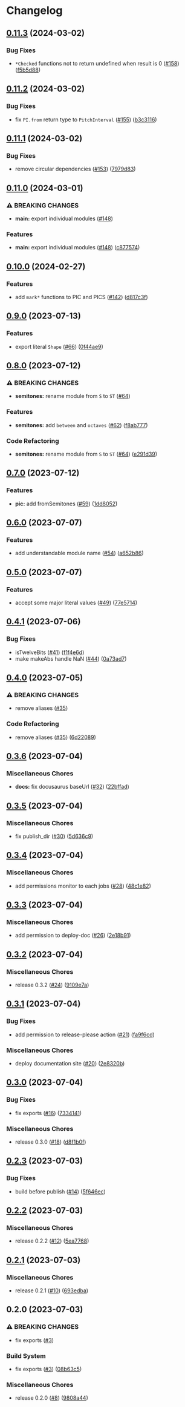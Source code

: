 # Changelog

## [0.11.3](https://github.com/noriapi/brand-music/compare/v0.11.2...v0.11.3) (2024-03-02)


### Bug Fixes

* `*Checked` functions not to return undefined when result is 0 ([#158](https://github.com/noriapi/brand-music/issues/158)) ([f5b5d88](https://github.com/noriapi/brand-music/commit/f5b5d88ae2f28d0ac93222c289be52b8b34fa875))

## [0.11.2](https://github.com/noriapi/brand-music/compare/v0.11.1...v0.11.2) (2024-03-02)


### Bug Fixes

* fix `PI.from` return type to `PitchInterval` ([#155](https://github.com/noriapi/brand-music/issues/155)) ([b3c3116](https://github.com/noriapi/brand-music/commit/b3c3116e8595d49dfbaab927c05308a2c5883fd1))

## [0.11.1](https://github.com/noriapi/brand-music/compare/v0.11.0...v0.11.1) (2024-03-02)


### Bug Fixes

* remove circular dependencies ([#153](https://github.com/noriapi/brand-music/issues/153)) ([7979d83](https://github.com/noriapi/brand-music/commit/7979d836acf0027a5b00418a30a7192a7e1adbaf))

## [0.11.0](https://github.com/noriapi/brand-music/compare/v0.10.0...v0.11.0) (2024-03-01)


### ⚠ BREAKING CHANGES

* **main:** export individual modules ([#148](https://github.com/noriapi/brand-music/issues/148))

### Features

* **main:** export individual modules ([#148](https://github.com/noriapi/brand-music/issues/148)) ([c877574](https://github.com/noriapi/brand-music/commit/c8775741c77a4883bf679af10b3fd532525265ff))

## [0.10.0](https://github.com/noriapi/brand-music/compare/v0.9.0...v0.10.0) (2024-02-27)


### Features

* add `mark*` functions to PIC and PICS ([#142](https://github.com/noriapi/brand-music/issues/142)) ([d817c3f](https://github.com/noriapi/brand-music/commit/d817c3f5147d83d34644cefdfc8112b1d9c569c6))

## [0.9.0](https://github.com/noriapi/brand-music/compare/v0.8.0...v0.9.0) (2023-07-13)


### Features

* export literal `Shape` ([#66](https://github.com/noriapi/brand-music/issues/66)) ([0f44ae9](https://github.com/noriapi/brand-music/commit/0f44ae90f928966e64c646d263165cea8dca8b6e))

## [0.8.0](https://github.com/noriapi/brand-music/compare/v0.7.0...v0.8.0) (2023-07-12)


### ⚠ BREAKING CHANGES

* **semitones:** rename module from `S` to `ST` ([#64](https://github.com/noriapi/brand-music/issues/64))

### Features

* **semitones:** add `between` and `octaves` ([#62](https://github.com/noriapi/brand-music/issues/62)) ([f8ab777](https://github.com/noriapi/brand-music/commit/f8ab777f7c9362091b78c91a0ccb8bb2210e2273))


### Code Refactoring

* **semitones:** rename module from `S` to `ST` ([#64](https://github.com/noriapi/brand-music/issues/64)) ([e291d39](https://github.com/noriapi/brand-music/commit/e291d395cd907e3d72b1ba228329885ac1abfade))

## [0.7.0](https://github.com/noriapi/brand-music/compare/v0.6.0...v0.7.0) (2023-07-12)


### Features

* **pic:** add fromSemitones ([#59](https://github.com/noriapi/brand-music/issues/59)) ([1dd8052](https://github.com/noriapi/brand-music/commit/1dd805246b02797eb2cdba666e68deb897ec339d))

## [0.6.0](https://github.com/noriapi/brand-music/compare/v0.5.0...v0.6.0) (2023-07-07)


### Features

* add understandable module name ([#54](https://github.com/noriapi/brand-music/issues/54)) ([a652b86](https://github.com/noriapi/brand-music/commit/a652b86fc8437568972cac48fb7df170c693532d))

## [0.5.0](https://github.com/noriapi/brand-music/compare/v0.4.1...v0.5.0) (2023-07-07)


### Features

* accept some major literal values ([#49](https://github.com/noriapi/brand-music/issues/49)) ([77e5714](https://github.com/noriapi/brand-music/commit/77e5714cbee0e5ab936a904b79f0e60f8168c548))

## [0.4.1](https://github.com/noriapi/brand-music/compare/v0.4.0...v0.4.1) (2023-07-06)


### Bug Fixes

* isTwelveBits ([#41](https://github.com/noriapi/brand-music/issues/41)) ([f1f4e6d](https://github.com/noriapi/brand-music/commit/f1f4e6d0dd9caac05daa414d6c13a5361a450312))
* make makeAbs handle NaN ([#44](https://github.com/noriapi/brand-music/issues/44)) ([0a73ad7](https://github.com/noriapi/brand-music/commit/0a73ad7e1a906ed48cec35092c2822530bb6f583))

## [0.4.0](https://github.com/noriapi/brand-music/compare/v0.3.6...v0.4.0) (2023-07-05)


### ⚠ BREAKING CHANGES

* remove aliases ([#35](https://github.com/noriapi/brand-music/issues/35))

### Code Refactoring

* remove aliases ([#35](https://github.com/noriapi/brand-music/issues/35)) ([6d22089](https://github.com/noriapi/brand-music/commit/6d2208986c3f474aa4088ca056d847de4a91061d))

## [0.3.6](https://github.com/noriapi/brand-music/compare/v0.3.5...v0.3.6) (2023-07-04)


### Miscellaneous Chores

* **docs:** fix docusaurus baseUrl ([#32](https://github.com/noriapi/brand-music/issues/32)) ([22bffad](https://github.com/noriapi/brand-music/commit/22bffad28e893779119bbf199d36a553c28bbcb7))

## [0.3.5](https://github.com/noriapi/brand-music/compare/v0.3.4...v0.3.5) (2023-07-04)


### Miscellaneous Chores

* fix publish_dir ([#30](https://github.com/noriapi/brand-music/issues/30)) ([5d636c9](https://github.com/noriapi/brand-music/commit/5d636c9f15fc448f8a111c0fb388b6cb7f36b0e6))

## [0.3.4](https://github.com/noriapi/brand-music/compare/v0.3.3...v0.3.4) (2023-07-04)


### Miscellaneous Chores

* add permissions monitor to each jobs ([#28](https://github.com/noriapi/brand-music/issues/28)) ([48c1e82](https://github.com/noriapi/brand-music/commit/48c1e8228b66155cfac85a9f16efe8b98b7504aa))

## [0.3.3](https://github.com/noriapi/brand-music/compare/v0.3.2...v0.3.3) (2023-07-04)


### Miscellaneous Chores

* add permission to deploy-doc ([#26](https://github.com/noriapi/brand-music/issues/26)) ([2e18b91](https://github.com/noriapi/brand-music/commit/2e18b9130703228064e1756e8bee1262e0d1e1c1))

## [0.3.2](https://github.com/noriapi/brand-music/compare/v0.3.1...v0.3.2) (2023-07-04)


### Miscellaneous Chores

* release 0.3.2 ([#24](https://github.com/noriapi/brand-music/issues/24)) ([9109e7a](https://github.com/noriapi/brand-music/commit/9109e7a572b7e4c952376910b8d219e4795a3078))

## [0.3.1](https://github.com/noriapi/brand-music/compare/v0.3.0...v0.3.1) (2023-07-04)


### Bug Fixes

* add permission to release-please action ([#21](https://github.com/noriapi/brand-music/issues/21)) ([fa9f6cd](https://github.com/noriapi/brand-music/commit/fa9f6cd7206d844a40e6eecc89d461e2d00ebe78))


### Miscellaneous Chores

* deploy documentation site ([#20](https://github.com/noriapi/brand-music/issues/20)) ([2e8320b](https://github.com/noriapi/brand-music/commit/2e8320b9740d16b0e776944a9e3041c62f00205d))

## [0.3.0](https://github.com/noriapi/brand-music/compare/v0.2.3...v0.3.0) (2023-07-04)


### Bug Fixes

* fix exports ([#16](https://github.com/noriapi/brand-music/issues/16)) ([7334141](https://github.com/noriapi/brand-music/commit/733414174b96d07010aaff6a2d1c57aa109641c1))


### Miscellaneous Chores

* release 0.3.0 ([#18](https://github.com/noriapi/brand-music/issues/18)) ([d8f1b0f](https://github.com/noriapi/brand-music/commit/d8f1b0fb11d6172ec7c6f5e30218eeae5de154ec))

## [0.2.3](https://github.com/noriapi/brand-music/compare/v0.2.2...v0.2.3) (2023-07-03)


### Bug Fixes

* build before publish ([#14](https://github.com/noriapi/brand-music/issues/14)) ([5f646ec](https://github.com/noriapi/brand-music/commit/5f646ecf48152aa6283ddb3f61e825a0a15b2493))

## [0.2.2](https://github.com/noriapi/brand-music/compare/v0.2.1...v0.2.2) (2023-07-03)


### Miscellaneous Chores

* release 0.2.2 ([#12](https://github.com/noriapi/brand-music/issues/12)) ([5ea7768](https://github.com/noriapi/brand-music/commit/5ea77684e226f2135e9305c3c88bedd6d93bea9c))

## [0.2.1](https://github.com/noriapi/brand-music/compare/v0.2.0...v0.2.1) (2023-07-03)


### Miscellaneous Chores

* release 0.2.1 ([#10](https://github.com/noriapi/brand-music/issues/10)) ([693edba](https://github.com/noriapi/brand-music/commit/693edba1d6fd7f3f7330fc2d37b4c7320a9020be))

## 0.2.0 (2023-07-03)


### ⚠ BREAKING CHANGES

* fix exports ([#3](https://github.com/noriapi/brand-music/issues/3))

### Build System

* fix exports ([#3](https://github.com/noriapi/brand-music/issues/3)) ([08b63c5](https://github.com/noriapi/brand-music/commit/08b63c55a6f9fc5dc12fa1a0137974104af6f1ce))


### Miscellaneous Chores

* release 0.2.0 ([#8](https://github.com/noriapi/brand-music/issues/8)) ([9808a44](https://github.com/noriapi/brand-music/commit/9808a445d56a0ca5ce85ab37b43d65dda50c1502))
